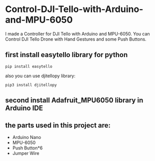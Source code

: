 # Control-DJI-Tello-with-Arduino-and-MPU-6050
I made a Controller for DJI Tello with Arduino and MPU-6050. You can Control DJI Tello Drone with Hand Gestures and some Push Buttons. 

## first install easytello library for python
~~~
pip install easytello
~~~
also you can use djitellopy library:
~~~
pip3 install djitellopy
~~~
## second install Adafruit_MPU6050 library in Arduino IDE
## the parts used in this project are:
- Arduino Nano
- MPU-6050
- Push Button*6
- Jumper Wire
